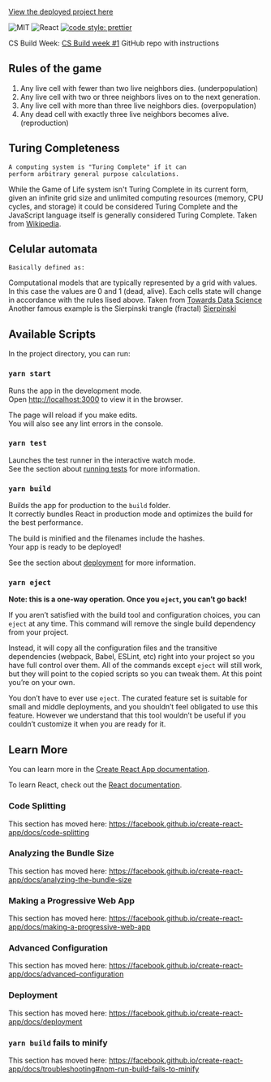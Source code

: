 [View the deployed project here](https://game-of-life-msinnema.vercel.app/game)

![MIT](https://img.shields.io/packagist/l/doctrine/orm.svg)
![React](https://img.shields.io/badge/react-v16.13.1-blue.svg)
[![code style: prettier](https://img.shields.io/badge/code_style-prettier-ff69b4.svg?style=flat-square)](https://github.com/prettier/prettier)

CS Build Week:  [CS Build week #1](https://github.com/LambdaSchool/CS-Build-Week-1)
 GitHub repo with instructions


## Rules of the game
1. Any live cell with fewer than two live neighbors dies. (underpopulation)
2. Any live cell with two or three neighbors lives on to the next generation.
3. Any live cell with more than three live neighbors dies. (overpopulation)
4. Any dead cell with exactly three live neighbors becomes alive. (reproduction) 

## Turing Completeness 
    A computing system is "Turing Complete" if it can
    perform arbitrary general purpose calculations.
While the Game of Life system isn't Turing Complete in its current form, given an infinite grid size
and unlimited computing resources (memory, CPU cycles, and storage) it could be considered Turing
Complete and the JavaScript language itself is generally considered Turing Complete.
    Taken from [Wikipedia](https://en.wikipedia.org/wiki/Turing_completeness).    

## Celular automata
    Basically defined as:
Computational models that are typically represented by a grid with values. <br />
In this case the values are 0 and 1 (dead, alive). Each cells state will change in accordance with 
the rules lised above.
    Taken from [Towards Data Science](https://towardsdatascience.com/algorithmic-beauty-an-introduction-to-cellular-automata-f53179b3cf8f)<br />
Another famous example is the Sierpinski trangle (fractal) [Sierpinski](https://en.wikipedia.org/wiki/Sierpi%C5%84ski_triangle)

## Available Scripts

In the project directory, you can run:

### `yarn start`

Runs the app in the development mode.<br />
Open [http://localhost:3000](http://localhost:3000) to view it in the browser.

The page will reload if you make edits.<br />
You will also see any lint errors in the console.

### `yarn test`

Launches the test runner in the interactive watch mode.<br />
See the section about [running tests](https://facebook.github.io/create-react-app/docs/running-tests) for more information.

### `yarn build`

Builds the app for production to the `build` folder.<br />
It correctly bundles React in production mode and optimizes the build for the best performance.

The build is minified and the filenames include the hashes.<br />
Your app is ready to be deployed!

See the section about [deployment](https://facebook.github.io/create-react-app/docs/deployment) for more information.

### `yarn eject`

**Note: this is a one-way operation. Once you `eject`, you can’t go back!**

If you aren’t satisfied with the build tool and configuration choices, you can `eject` at any time. This command will remove the single build dependency from your project.

Instead, it will copy all the configuration files and the transitive dependencies (webpack, Babel, ESLint, etc) right into your project so you have full control over them. All of the commands except `eject` will still work, but they will point to the copied scripts so you can tweak them. At this point you’re on your own.

You don’t have to ever use `eject`. The curated feature set is suitable for small and middle deployments, and you shouldn’t feel obligated to use this feature. However we understand that this tool wouldn’t be useful if you couldn’t customize it when you are ready for it.

## Learn More

You can learn more in the [Create React App documentation](https://facebook.github.io/create-react-app/docs/getting-started).

To learn React, check out the [React documentation](https://reactjs.org/).

### Code Splitting

This section has moved here: https://facebook.github.io/create-react-app/docs/code-splitting

### Analyzing the Bundle Size

This section has moved here: https://facebook.github.io/create-react-app/docs/analyzing-the-bundle-size

### Making a Progressive Web App

This section has moved here: https://facebook.github.io/create-react-app/docs/making-a-progressive-web-app

### Advanced Configuration

This section has moved here: https://facebook.github.io/create-react-app/docs/advanced-configuration

### Deployment

This section has moved here: https://facebook.github.io/create-react-app/docs/deployment

### `yarn build` fails to minify

This section has moved here: https://facebook.github.io/create-react-app/docs/troubleshooting#npm-run-build-fails-to-minify